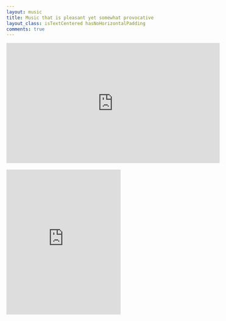 ```yaml
---
layout: music
title: Music that is pleasant yet somewhat provocative
layout_class: isTextCentered hasNoHorizontalPadding
comments: true
---
```



<div class='embed-container'>
  <iframe width="560" height="315" src="https://www.youtube.com/embed/videoseries?list=PLqC2on1piRdF2S4MkQjE4NxUwkXI7q-d0" frameborder="0" allowfullscreen></iframe>
</div>

<br>

<iframe src="https://embed.spotify.com/?uri=spotify:user:evgenyneu:playlist:5TKtYSp7MvvJEo3xmzk5Bw" width="300" height="380" frameborder="0" allowtransparency="true"></iframe>



